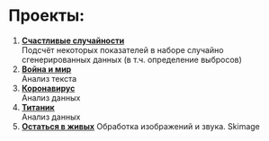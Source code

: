
# **Проекты:**
1.	[**Счастливые случайности**](https://github.com/NeznaikanaLune/MISIS_DS_Masters_degree_2020/blob/master/python/01_semester/py_project_1_happy_accidents.ipynb)\
    Подсчёт некоторых показателей в наборе случайно сгенерированных данных (в т.ч. определение выбросов)
2.	[**Война и мир**](https://github.com/NeznaikanaLune/MISIS_DS_Masters_degree_2020/tree/master/python/01_semester/py_project_2_war_and_peace)\
    Анализ текста
3.	[**Коронавирус**](https://github.com/NeznaikanaLune/MISIS_DS_Masters_degree_2020/tree/master/python/01_semester/py_project_3_covid)\
    Анализ данных
4.	[**Титаник**](https://github.com/NeznaikanaLune/MISIS_DS_Masters_degree_2020/tree/master/python/01_semester/py_project_4_titanic)\
    Анализ данных
5.	[**Остаться в живых**](https://github.com/NeznaikanaLune/MISIS_DS_Masters_degree_2020/tree/master/python/01_semester/py_project_5_stay_alive)
    Обработка изображений и звука. Skimage
